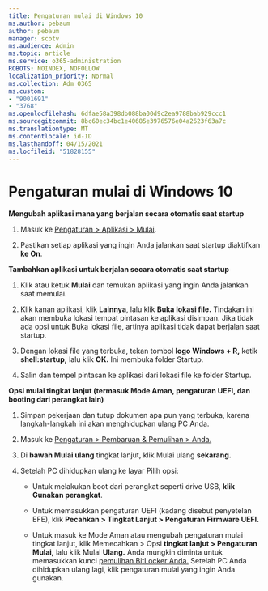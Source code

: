 ```yaml
---
title: Pengaturan mulai di Windows 10
ms.author: pebaum
author: pebaum
manager: scotv
ms.audience: Admin
ms.topic: article
ms.service: o365-administration
ROBOTS: NOINDEX, NOFOLLOW
localization_priority: Normal
ms.collection: Adm_O365
ms.custom:
- "9001691"
- "3768"
ms.openlocfilehash: 6dfae58a398db088ba00d9c2ea9788bab929ccc1
ms.sourcegitcommit: 8bc60ec34bc1e40685e3976576e04a2623f63a7c
ms.translationtype: MT
ms.contentlocale: id-ID
ms.lasthandoff: 04/15/2021
ms.locfileid: "51828155"
---
```

# <a name="startup-settings-in-windows-10"></a>Pengaturan mulai di Windows 10

**Mengubah aplikasi mana yang berjalan secara otomatis saat startup**

1. Masuk ke [Pengaturan > Aplikasi > Mulai](ms-settings:startupapps?activationSource=GetHelp).

2. Pastikan setiap aplikasi yang ingin Anda jalankan saat startup diaktifkan **ke On**.

**Tambahkan aplikasi untuk berjalan secara otomatis saat startup**

1. Klik atau ketuk **Mulai** dan temukan aplikasi yang ingin Anda jalankan saat memulai.

2. Klik kanan aplikasi, klik **Lainnya**, lalu klik **Buka lokasi file.** Tindakan ini akan membuka lokasi tempat pintasan ke aplikasi disimpan. Jika tidak ada opsi untuk Buka lokasi file, artinya aplikasi tidak dapat berjalan saat startup.

3. Dengan lokasi file yang terbuka, tekan tombol **logo Windows + R,** ketik **shell:startup,** lalu klik **OK.** Ini membuka folder Startup.

4. Salin dan tempel pintasan ke aplikasi dari lokasi file ke folder Startup.

**Opsi mulai tingkat lanjut (termasuk Mode Aman, pengaturan UEFI, dan booting dari perangkat lain)**

1. Simpan pekerjaan dan tutup dokumen apa pun yang terbuka, karena langkah-langkah ini akan menghidupkan ulang PC Anda.

2. Masuk ke [Pengaturan > Pembaruan & Pemulihan > Anda.](ms-settings:recovery?activationSource=GetHelp)

3. Di **bawah Mulai ulang** tingkat lanjut, klik Mulai ulang **sekarang.** 

4. Setelah PC dihidupkan ulang ke layar Pilih opsi:

    - Untuk melakukan boot dari perangkat seperti drive USB, **klik Gunakan perangkat**.

    - Untuk memasukkan pengaturan UEFI (kadang disebut penyetelan EFE), klik **Pecahkan > Tingkat Lanjut > Pengaturan Firmware UEFI.** 

    - Untuk masuk ke Mode Aman atau mengubah pengaturan mulai tingkat lanjut, klik Memecahkan > Opsi **tingkat lanjut > Pengaturan Mulai,** lalu klik Mulai **Ulang.** Anda mungkin diminta untuk memasukkan kunci [pemulihan BitLocker Anda.](https://support.microsoft.com/help/4026181/windows-10-find-my-bitlocker-recovery-key) Setelah PC Anda dihidupkan ulang lagi, klik pengaturan mulai yang ingin Anda gunakan.